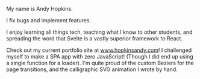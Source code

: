 My name is Andy Hopkins.

I fix bugs and implement features.

I enjoy learning all things tech, teaching what I know to other students, and spreading the word that Svelte is a vastly superior framework to React.

Check out my current portfolio site at www.hopkinsandy.com!  I challenged myself to make a SPA app with zero JavaScript!  (Though I did end up using a single function for a loader).  I'm quite proud of the custom Beziers for the page transitions, and the calligraphic SVG animation I wrote by hand.
